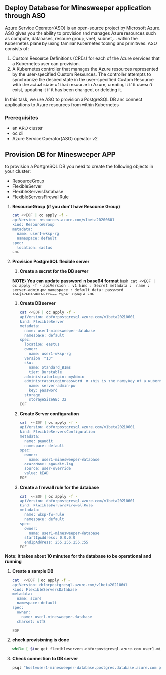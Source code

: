 ## Deploy Database for Minesweeper application through ASO
Azure Service Operator(ASO) is an open-source project by Microsoft Azure. ASO gives you the ability to provision and manages Azure resources such as compute, databases, resoure group, vnet, subnet,... within the Kubernetes plane by using familiar Kubernetes tooling and primitives. ASO consists of:
1. Custom Resource Definitions (CRDs) for each of the Azure services that a Kubernetes user can provision.
1. A Kubernetes controller that manages the Azure resources represented by the user-specified Custom Resources. The controller attempts to synchronize the desired state in the user-specified Custom Resource with the actual state of that resource in Azure, creating it if it doesn't exist, updating it if it has been changed, or deleting it.

In this task, we use ASO to provision a PostgreSQL DB and connect applications to Azure resources from within Kubernetes

### Prerequisites

* an ARO cluster
* oc cli
* Azure Service Operator(ASO) operator v2
  
## Provision DB for Minesweeper APP

to provision a PostgreSQL DB you need to create the following objects in your cluster:
 - ResourceGroup  
 - FlexibleServer  
 - FlexibleServersDatabase 
 - FlexibleServersFirewallRule

1. **ResourceGroup**  **(if you don't have Resource Group)**
    ```bash
    cat <<EOF | oc apply -f -
    apiVersion: resources.azure.com/v1beta20200601
    kind: ResourceGroup
    metadata:
      name: user1-wksp-rg
      namespace: default
    spec:
      location: eastus
    EOF
    ```
1. **Provision PostgreSQL flexible server**

    1. **Create a secret for the DB server**
      
      **NOTE: You can update password in base64 format**
        ```bash
        cat <<EOF | oc apply -f -
        apiVersion : v1
        kind : Secret
        metadata : 
          name : server-admin-pw
          namespace : default
        data:
          password: aGFja2F0aG9uUGFzcw==
        type: Opaque
        EOF
        ```
            
    1. **Create DB server**
      
        ```bash
        cat <<EOF | oc apply -f -
        apiVersion: dbforpostgresql.azure.com/v1beta20210601
        kind: FlexibleServer
        metadata:
          name: user1-minesweeper-database
          namespace: default
        spec:
          location: eastus
          owner:
            name: user1-wksp-rg
          version: "13"
          sku:
            name: Standard_B1ms
            tier: Burstable
          administratorLogin: myAdmin
          administratorLoginPassword: # This is the name/key of a Kubernetes secret in the same namespace
            name: server-admin-pw
            key: password
          storage:
            storageSizeGB: 32
        EOF
        ```
      
    1. **Create Server configuration**
        ```bash
        cat  <<EOF | oc apply -f -
        apiVersion: dbforpostgresql.azure.com/v1beta20210601
        kind: FlexibleServersConfiguration
        metadata:
          name: pgaudit
          namespace: default
        spec:
          owner:
            name: user1-minesweeper-database
          azureName: pgaudit.log
          source: user-override
          value: READ
        EOF
        ```
    1.  **Create a firewall rule for the database**
        ```bash
        cat  <<EOF | oc apply -f -
        apiVersion: dbforpostgresql.azure.com/v1beta20210601
        kind: FlexibleServersFirewallRule
        metadata:
          name: wksp-fw-rule
          namespace: default
        spec:
          owner:
            name: user1-minesweeper-database
          startIpAddress: 0.0.0.0
          endIpAddress: 255.255.255.255
        EOF
        ```
 
**Note: it takes about 10 minutes for the database to be operational and running** 

 
1. **Create a sample DB**
    ```bash
    cat  <<EOF | oc apply -f -
    apiVersion: dbforpostgresql.azure.com/v1beta20210601
    kind: FlexibleServersDatabase
    metadata:
      name: score
      namespace: default
    spec:
      owner:
        name: user1-minesweeper-database
      charset: utf8
    
    EOF
    ```


1. **check provisioning is done**
    ```bash
    while [ $(oc get flexibleservers.dbforpostgresql.azure.com user1-minesweeper-database -o json | jq -r .status.conditions[0].type) != Ready ]; do  date; echo "wait";  sleep 10; done
    ```
   

1. **Check connection to DB server**
    ```bash
    psql "host=user1-minesweeper-database.postgres.database.azure.com port=5432 dbname=score user=myAdmin password=hackathonPass sslmode=require"
    ```





